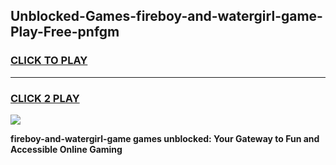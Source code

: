 
## Unblocked-Games-fireboy-and-watergirl-game-Play-Free-pnfgm
<h3>
<a href="https://premium76.site?title=fireboy-and-watergirl-game&ref=10A">CLICK TO PLAY</a></h3>
<hr>

<h3>
<a href="https://premium76.site?title=fireboy-and-watergirl-game&ref=10A">CLICK 2 PLAY</a>
  
</h3>

<a href="https://premium76.site?title=fireboy-and-watergirl-game&ref=10A"><img src="https://clearcache.store/games.png"></a>


**fireboy-and-watergirl-game games unblocked: Your Gateway to Fun and Accessible Online Gaming**
